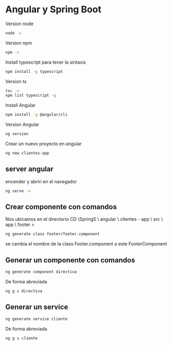 # Angular y Spring Boot

Version node

```bash
node -v
```

Version npm

```bash
npm -v
```

Install typescript para tener la sintaxis

```bash
npm install -g typescript
```

Version ts

```bash
tsc -v
npm list typescript -g
```

Install Angular

```bash
npm install -g @angular/cli
```

Version Angular
```bash
ng version
```

Crear un nuevo proyecto en angular

```bash
ng new clientes-app
```

## server angular

encender y abriri en el navegador

```bash
ng serve -o
```

## Crear componente con comandos
Nos ubicamos en el directorio
CD \Spring5 \ angular \ clientes - app \ src \ app \ footer > 

```bash
ng generate class footer/footer.component
```

se cambia el nombre de la class Footer.component a este FooterComponent

## Generar un componente con comandos

```bash
ng generate component directiva
```

De forma abreviada 

```bash
ng g c directiva
```

## Generar un service 
```bash
ng generate service cliente
```

De forma abreviada 

```bash
ng g s cliente
```